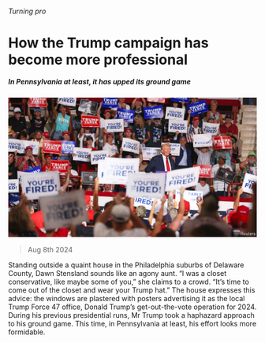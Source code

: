 ###### Turning pro

# How the Trump campaign has become more professional 

##### In Pennsylvania at least, it has upped its ground game 

![image](images/20240810_USP001.jpg) 

> Aug 8th 2024 

Standing outside a quaint house in the Philadelphia suburbs of Delaware County, Dawn Stensland sounds like an agony aunt. “I was a closet conservative, like maybe some of you,” she claims to a crowd. “It’s time to come out of the closet and wear your Trump hat.” The house expresses this advice: the windows are plastered with posters advertising it as the local Trump Force 47 office, Donald Trump’s get-out-the-vote operation for 2024. During his previous presidential runs, Mr Trump took a haphazard approach to his ground game. This time, in Pennsylvania at least, his effort looks more formidable.

